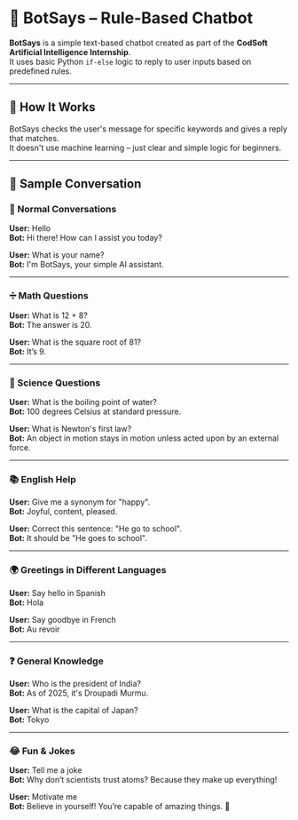 # 🤖 BotSays – Rule-Based Chatbot

**BotSays** is a simple text-based chatbot created as part of the **CodSoft Artificial Intelligence Internship**.  
It uses basic Python `if-else` logic to reply to user inputs based on predefined rules.

---

## 🔧 How It Works

BotSays checks the user's message for specific keywords and gives a reply that matches.  
It doesn't use machine learning – just clear and simple logic for beginners.

---

## 💬 Sample Conversation
### 🤖 Normal Conversations
**User:** Hello  
**Bot:** Hi there! How can I assist you today?

**User:** What is your name?  
**Bot:** I'm BotSays, your simple AI assistant.

---

### ➗ Math Questions
**User:** What is 12 + 8?  
**Bot:** The answer is 20.

**User:** What is the square root of 81?  
**Bot:** It’s 9.

---

### 🔬 Science Questions
**User:** What is the boiling point of water?  
**Bot:** 100 degrees Celsius at standard pressure.

**User:** What is Newton's first law?  
**Bot:** An object in motion stays in motion unless acted upon by an external force.

---

### 📚 English Help
**User:** Give me a synonym for "happy".  
**Bot:** Joyful, content, pleased.

**User:** Correct this sentence: "He go to school".  
**Bot:** It should be "He goes to school".

---

### 🌍 Greetings in Different Languages
**User:** Say hello in Spanish  
**Bot:** Hola

**User:** Say goodbye in French  
**Bot:** Au revoir

---

### ❓ General Knowledge
**User:** Who is the president of India?  
**Bot:** As of 2025, it's Droupadi Murmu.

**User:** What is the capital of Japan?  
**Bot:** Tokyo

---

### 😂 Fun & Jokes
**User:** Tell me a joke  
**Bot:** Why don’t scientists trust atoms? Because they make up everything!

**User:** Motivate me  
**Bot:** Believe in yourself! You’re capable of amazing things. 🌟

